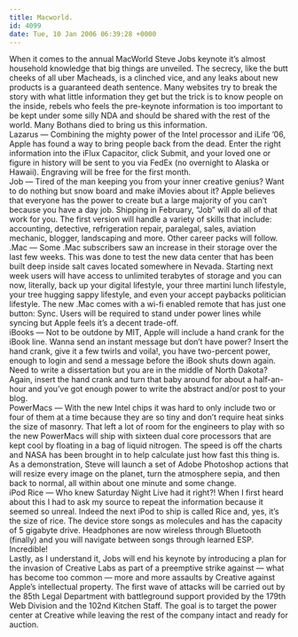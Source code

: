 ```yaml
---
title: Macworld.
id: 4099
date: Tue, 10 Jan 2006 06:39:28 +0000
---
```


When it comes to the annual MacWorld Steve Jobs keynote it’s almost household knowledge that big things are unveiled. The secrecy, like the butt cheeks of all uber Macheads, is a clinched vice, and any leaks about new products is a guaranteed death sentence. Many websites try to break the story with what little information they get but the trick is to know people on the inside, rebels who feels the pre-keynote information is too important to be kept under some silly NDA and should be shared with the rest of the world. Many Bothans died to bring us this information.  
 Lazarus — Combining the mighty power of the Intel processor and iLife ’06, Apple has found a way to bring people back from the dead. Enter the right information into the iFlux Capacitor, click Submit, and your loved one or figure in history will be sent to you via FedEx (no overnight to Alaska or Hawaii). Engraving will be free for the first month.  
 Job — Tired of the man keeping you from your inner creative genius? Want to do nothing but snow board and make iMovies about it? Apple believes that everyone has the power to create but a large majority of you can’t because you have a day job. Shipping in February, “Job” will do all of that work for you. The first version will handle a variety of skills that include: accounting, detective, refrigeration repair, paralegal, sales, aviation mechanic, blogger, landscaping and more. Other career packs will follow.  
 .Mac — Some .Mac subscribers saw an increase in their storage over the last few weeks. This was done to test the new data center that has been built deep inside salt caves located somewhere in Nevada. Starting next week users will have access to unlimited terabytes of storage and you can now, literally, back up your digital lifestyle, your three martini lunch lifestyle, your tree hugging sappy lifestyle, and even your accept paybacks politician lifestyle. The new .Mac comes with a <span class="caps">wi-fi</span> enabled remote that has just one button: Sync. Users will be required to stand under power lines while syncing but Apple feels it’s a decent trade-off.  
 iBooks — Not to be outdone by <span class="caps">MIT</span>, Apple will include a hand crank for the iBook line. Wanna send an instant message but don’t have power? Insert the hand crank, give it a few twirls and voila!, you have two-percent power, enough to login and send a message before the iBook shuts down again. Need to write a dissertation but you are in the middle of North Dakota? Again, insert the hand crank and turn that baby around for about a half-an-hour and you’ve got enough power to write the abstract and/or post to your blog.  
 PowerMacs — With the new Intel chips it was hard to only include two or four of them at a time because they are so tiny and don’t require heat sinks the size of masonry. That left a lot of room for the engineers to play with so the new PowerMacs will ship with sixteen dual core processors that are kept cool by floating in a bag of liquid nitrogen. The speed is off the charts and <span class="caps">NASA</span> has been brought in to help calculate just how fast this thing is. As a demonstration, Steve will launch a set of Adobe Photoshop actions that will resize every image on the planet, turn the atmosphere sepia, and then back to normal, all within about one minute and some change.  
 iPod Rice — Who knew Saturday Night Live had it right?! When I first heard about this I had to ask my source to repeat the information because it seemed so unreal. Indeed the next iPod to ship is called Rice and, yes, it’s the size of rice. The device store songs as molecules and has the capacity of 5 gigabyte drive. Headphones are now wireless through Bluetooth (finally) and you will navigate between songs through learned <span class="caps">ESP</span>. Incredible!  
 Lastly, as I understand it, Jobs will end his keynote by introducing a plan for the invasion of Creative Labs as part of a preemptive strike against — what has become too common — more and more assaults by Creative against Apple’s intellectual property. The first wave of attacks will be carried out by the 85th Legal Department with battleground support provided by the 179th Web Division and the 102nd Kitchen Staff. The goal is to target the power center at Creative while leaving the rest of the company intact and ready for auction.


